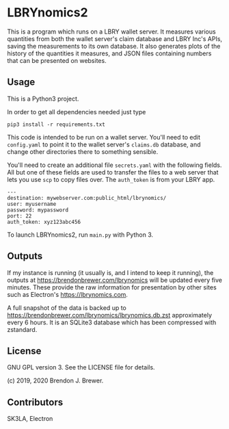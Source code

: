 # LBRYnomics2

This is a program which runs on a LBRY wallet server. It measures various quantities from both the wallet server's claim database and LBRY Inc's APIs, saving the measurements to its own database. It also generates plots of the history of the quantities it measures, and JSON files containing numbers that can be presented on websites.

## Usage

This is a Python3 project.

In order to get all dependencies needed just type
```
pip3 install -r requirements.txt
```

This code is intended to be run on a wallet server. You'll need to edit `config.yaml` to point it to the wallet server's `claims.db` database, and change other directories there to something sensible.

You'll need to create an additional file `secrets.yaml` with the following fields. All but one of these fields are used to transfer the files to a web server that lets you use `scp` to copy files over. The `auth_token` is from your LBRY app.

```
---
destination: mywebserver.com:public_html/lbrynomics/
user: myusername
password: mypassword
port: 22
auth_token: xyz123abc456
```

To launch LBRYnomics2, run `main.py` with Python 3.

## Outputs

If my instance is running (it usually is, and I intend to keep it running), the outputs at
https://brendonbrewer.com/lbrynomics will be updated every five minutes. These provide the raw information for presentation by other sites such as Electron's https://lbrynomics.com.

A full snapshot of the data is
backed up to https://brendonbrewer.com/lbrynomics/lbrynomics.db.zst approximately every 6 hours. It is an SQLite3 database which has been compressed with zstandard.
 
## License

GNU GPL version 3. See the LICENSE file for details.


(c) 2019, 2020 Brendon J. Brewer.


## Contributors

SK3LA, Electron
